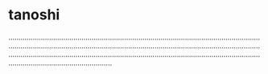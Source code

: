 # tanoshi
.......................................................................................................................................................................................................................................................................................................................................................................................................................................